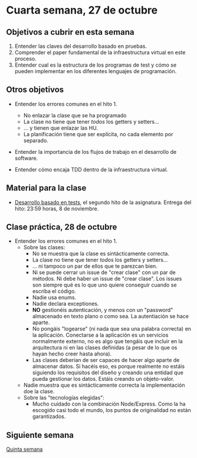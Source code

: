 # Cuarta semana, 27 de octubre

## Objetivos a cubrir en esta semana

1. Entender las claves del desarrollo basado en pruebas.
3. Comprender el paper fundamental de la infraestructura virtual en
   este proceso.
4. Entender cual es la estructura de los programas de test y cómo se
   pueden implementar en los diferentes lenguajes de programación.

## Otros objetivos

* Entender los errores comunes en el hito 1.
  * No enlazar la clase que se ha programado
  * La clase no tiene que tener *todos* los getters y setters...
  * ... y tienen que enlazar las HU.
  * La planificación tiene que ser explícita, no cada elemento por
    separado. 

* Entender la importancia de los flujos de trabajo en el desarrollo de software.

* Entender cómo encaja TDD dentro de la infraestructura virtual.

## Material para la clase

- [Desarrollo basado en tests](http://jj.github.io/CC/documentos/proyecto/2.Tests),
  el segundo hito de la asignatura. Entrega del hito: 23:59 horas, 8
  de noviembre.


## Clase práctica, 28 de octubre

* Entender los errores comunes en el hito 1.
  * Sobre las clases:
    * No se muestra que la clase es sintácticamente correcta.
    * La clase no tiene que tener *todos* los getters y setters...
    * ... ni tampoco un par de ellos que te parezcan bien.
    * Ni se puede cerrar un issue de "crear clase" con un par de
    métodos. Ni debe haber un issue de "crear clase". Los issues son
    siempre qué es lo que uno quiere conseguir cuando se escriba el
    código.
    * Nadie usa enums.
    * Nadie declara exceptiones.
    * **NO** gestionéis autenticación, y menos con un "password"
      almacenado en texto plano o como sea. La autentiación se hace
      aparte.
    * No pongáis "logearse" (ni nada que sea una palabra correcta) en
      la aplicación. Conectarse a la aplicación es un servicios
      normalmente externo, no es algo que tengáis que incluir en la
      arquitectura ni en las clases definidas (a pesar de lo que os
      hayan hecho creer hasta ahora).
    * Las clases deberían de ser capaces de hacer algo aparte de
      almacenar datos. Si hacéis eso, es porque realmente *no* estáis
      siguiendo los requisitos del diseño y creando una entidad que
      pueda gestionar los datos. Estáis creando un objeto-valor.
  * Nadie muestra que es sintácticamente correcta la implementación
    doe la clase.
  * Sobre las "tecnologías elegidas":
    * Mucho cuidado con la combinación Node/Express. Como la ha
      escogido casi todo el mundo, los puntos de originalidad no están
      garantizados.
## Siguiente semana

[Quinta semana](05-semana.md)
